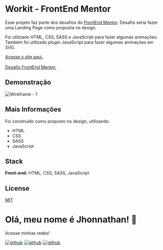 # Workit - FrontEnd Mentor

Esse projeto faz parte dos desafios do [FrontEnd Mentor](https://www.frontendmentor.io/).
Desafio seria fazer uma Landing Page como proposta no design.

Foi utilizado HTML, CSS, SASS e JavaScript para fazer algumas animações. Também foi uitlizado plugin JavaScript para fazer algumas animações em SVG.

[Acesse o site aqui.](https://workit-frontendmentor.vercel.app/)
<br>
<br>
[Desafio FrontEnd Mentor.](https://www.frontendmentor.io/challenges/workit-landing-page-2fYnyle5lu)

## Demonstração

![Wireframe - 1](https://user-images.githubusercontent.com/82620787/232927558-7af987b6-0ded-454e-ad07-be3490a0e268.png)

## Mais Informações

Foi construído como proposto no design, utilizando:

- HTML
- CSS
- SASS
- JavaScript

## Stack

**Front-end:** HTML, CSS, SASS, JavaScript

## License

[MIT](https://choosealicense.com/licenses/mit/)

# Olá, meu nome é Jhonnathan! 👋

<p>Acesse minhas redes!</p>

[![github](https://img.shields.io/badge/-github-%23333?style=for-the-badge&logo=github&logoColor=white)](https://github.com/jhonnathandc)
[![github](https://img.shields.io/badge/-LinkedIn-%230077B5?style=for-the-badge&logo=linkedin&logoColor=white)]("https://www.linkedin.com/in/jhonnathan-cora-6427661b0/)
[![github](https://img.shields.io/badge/-instagram-%23E4405F?style=for-the-badge&logo=instagram&logoColor=white)](https://www.instagram.com/jhonnathandc/)
